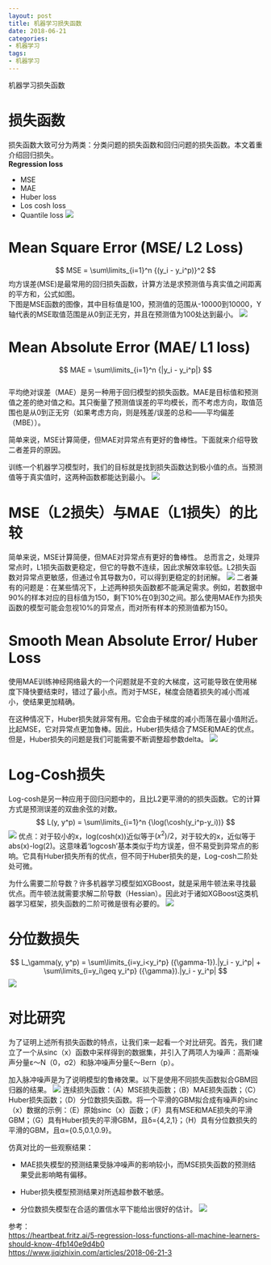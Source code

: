 ```yaml
---
layout: post
title: 机器学习损失函数
date: 2018-06-21
categories:
- 机器学习
tags:
- 机器学习
---
```

机器学习损失函数
<!--more-->
# 损失函数
损失函数大致可分为两类：分类问题的损失函数和回归问题的损失函数。本文着重介绍回归损失。  
**Regression loss**  
* MSE
* MAE
* Huber loss
* Los cosh loss
* Quantile loss
![](/assets/images/ls/explain.png)
# Mean Square Error (MSE/ L2 Loss)
$$ MSE = \sum\limits_{i=1}^n  {(y_i - y_i^p)}^2 $$ 
均方误差(MSE)是最常用的回归损失函数，计算方法是求预测值与真实值之间距离的平方和，公式如图。  
下图是MSE函数的图像，其中目标值是100，预测值的范围从-10000到10000，Y轴代表的MSE取值范围是从0到正无穷，并且在预测值为100处达到最小。 
![](/assets/images/ls/mse.png)

# Mean Absolute Error (MAE/ L1 loss)
$$ MAE = \sum\limits_{i=1}^n  {|y_i - y_i^p|} $$  
平均绝对误差（MAE）是另一种用于回归模型的损失函数。MAE是目标值和预测值之差的绝对值之和。其只衡量了预测值误差的平均模长，而不考虑方向，取值范围也是从0到正无穷（如果考虑方向，则是残差/误差的总和——平均偏差（MBE））。

简单来说，MSE计算简便，但MAE对异常点有更好的鲁棒性。下面就来介绍导致二者差异的原因。

训练一个机器学习模型时，我们的目标就是找到损失函数达到极小值的点。当预测值等于真实值时，这两种函数都能达到最小。
![](/assets/images/ls/mae.png)
# MSE（L2损失）与MAE（L1损失）的比较
简单来说，MSE计算简便，但MAE对异常点有更好的鲁棒性。
总而言之，处理异常点时，L1损失函数更稳定，但它的导数不连续，因此求解效率较低。L2损失函数对异常点更敏感，但通过令其导数为0，可以得到更稳定的封闭解。
![](/assets/images/ls/msevs.mae.png)
二者兼有的问题是：在某些情况下，上述两种损失函数都不能满足需求。例如，若数据中90%的样本对应的目标值为150，剩下10%在0到30之间。那么使用MAE作为损失函数的模型可能会忽视10%的异常点，而对所有样本的预测值都为150。

# Smooth Mean Absolute Error/ Huber Loss 

使用MAE训练神经网络最大的一个问题就是不变的大梯度，这可能导致在使用梯度下降快要结束时，错过了最小点。而对于MSE，梯度会随着损失的减小而减小，使结果更加精确。

在这种情况下，Huber损失就非常有用。它会由于梯度的减小而落在最小值附近。比起MSE，它对异常点更加鲁棒。因此，Huber损失结合了MSE和MAE的优点。但是，Huber损失的问题是我们可能需要不断调整超参数delta。
![](/assets/images/ls/huber.png)

# Log-Cosh损失
Log-cosh是另一种应用于回归问题中的，且比L2更平滑的的损失函数。它的计算方式是预测误差的双曲余弦的对数。
$$ L(y, y^p) = \sum\limits_{i=1}^n  {\log(\cosh(y_i^p-y_i))} $$
![](/assets/images/ls/logcosh.png)
优点：对于较小的x，log(cosh(x))近似等于$(x^2)/2$，对于较大的x，近似等于abs(x)-log(2)。这意味着‘logcosh’基本类似于均方误差，但不易受到异常点的影响。它具有Huber损失所有的优点，但不同于Huber损失的是，Log-cosh二阶处处可微。

为什么需要二阶导数？许多机器学习模型如XGBoost，就是采用牛顿法来寻找最优点。而牛顿法就需要求解二阶导数（Hessian）。因此对于诸如XGBoost这类机器学习框架，损失函数的二阶可微是很有必要的。
![](/assets/images/ls/obj.png)

# 分位数损失
$$ L_\gamma(y, y^p) = \sum\limits_{i=y_i<y_i^p}  ({\gamma-1}).|y_i - y_i^p| + \sum\limits_{i=y_i\geq y_i^p}  ({\gamma}).|y_i - y_i^p|  $$
![](/assets/images/ls/quan.png)

# 对比研究
为了证明上述所有损失函数的特点，让我们来一起看一个对比研究。首先，我们建立了一个从sinc（x）函数中采样得到的数据集，并引入了两项人为噪声：高斯噪声分量ε〜N（0，σ2）和脉冲噪声分量ξ〜Bern（p）。

加入脉冲噪声是为了说明模型的鲁棒效果。以下是使用不同损失函数拟合GBM回归器的结果。
![](/assets/images/ls/compare.png)
连续损失函数：（A）MSE损失函数；（B）MAE损失函数；（C）Huber损失函数；（D）分位数损失函数。将一个平滑的GBM拟合成有噪声的sinc（x）数据的示例：（E）原始sinc（x）函数；（F）具有MSE和MAE损失的平滑GBM；（G）具有Huber损失的平滑GBM，且δ={4,2,1}；（H）具有分位数损失的平滑的GBM，且α={0.5,0.1,0.9}。

仿真对比的一些观察结果：

* MAE损失模型的预测结果受脉冲噪声的影响较小，而MSE损失函数的预测结果受此影响略有偏移。

* Huber损失模型预测结果对所选超参数不敏感。

* 分位数损失模型在合适的置信水平下能给出很好的估计。
![](/assets/images/ls/all.png)

参考：  
<https://heartbeat.fritz.ai/5-regression-loss-functions-all-machine-learners-should-know-4fb140e9d4b0>  
<https://www.jiqizhixin.com/articles/2018-06-21-3>
